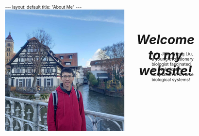 <div style="height: 1em;"></div>---
layout: default
title: "About Me"
---

<style>
h1 {font-weight: bold !important; 
    font-size: 42px !important}
</style>   

<div style="display: flex;">

<img src="/assets/photo1.jpeg" width="600" height="400"/>
<div style="padding-left: 40px; width: 800px">
<div style="height: 1em;"></div>

<div style="height: 50px;">
<h1 style="text-align: center; font-style: italic;">Welcome to my website!</h1>
</div>

<div style="height: 1em;"></div>
<div style="padding-left: 50px;">
I am Jhih-Sheng Liu, a young evolutionary biologist fascinated by evolutionary adaptation in diverse biological systems!

</div>

</div>

</div>






